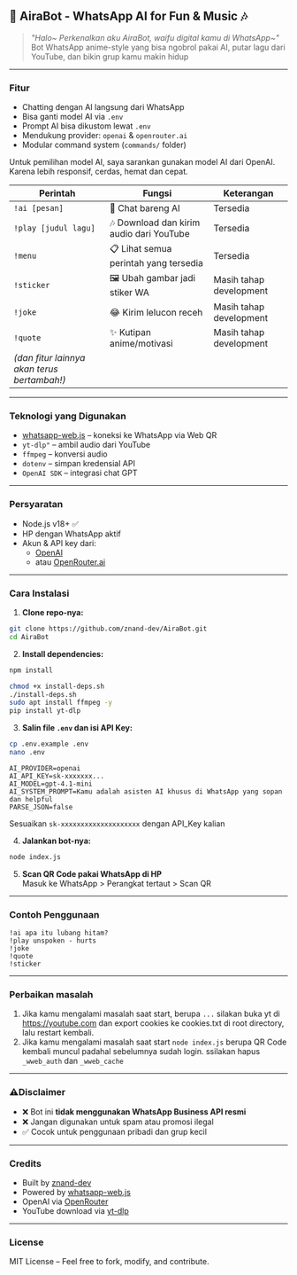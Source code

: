 
## 💫 AiraBot - WhatsApp AI for Fun & Music 🎶

>  *"Halo~ Perkenalkan aku AiraBot, waifu digital kamu di WhatsApp~"*  
> Bot WhatsApp anime-style yang bisa ngobrol pakai AI, putar lagu dari YouTube, dan bikin grup kamu makin hidup

---

### Fitur

- Chatting dengan AI langsung dari WhatsApp
- Bisa ganti model AI via `.env`
- Prompt AI bisa dikustom lewat `.env`
- Mendukung provider: `openai` & `openrouter.ai`
- Modular command system (`commands/` folder)

Untuk pemilihan model AI, saya sarankan gunakan model AI dari OpenAI. Karena lebih responsif, cerdas, hemat dan cepat.

| Perintah | Fungsi | Keterangan |
|----------|--------|------------|
| `!ai [pesan]` | 💬 Chat bareng AI | Tersedia |
| `!play [judul lagu]` | 🎶 Download dan kirim audio dari YouTube  | Tersedia |
| `!menu` | 📋 Lihat semua perintah yang tersedia  | Tersedia |
| `!sticker` | 🖼️ Ubah gambar jadi stiker WA  | Masih tahap development |
| `!joke` | 😂 Kirim lelucon receh  | Masih tahap development |
| `!quote` | ✨ Kutipan anime/motivasi  | Masih tahap development |
| *(dan fitur lainnya akan terus bertambah!)* | 

---

### Teknologi yang Digunakan

- [whatsapp-web.js](https://github.com/pedroslopez/whatsapp-web.js) – koneksi ke WhatsApp via Web QR
- `yt-dlp"` – ambil audio dari YouTube
- `ffmpeg` – konversi audio
- `dotenv` – simpan kredensial API
- `OpenAI SDK` – integrasi chat GPT

---

### Persyaratan

- Node.js v18+ ✅
- HP dengan WhatsApp aktif
- Akun & API key dari:
  - [OpenAI](https://platform.openai.com/)
  - atau [OpenRouter.ai](https://openrouter.ai/)
    
---

### Cara Instalasi

1. **Clone repo-nya:**

```bash
git clone https://github.com/znand-dev/AiraBot.git
cd AiraBot
```

2. **Install dependencies:**

```bash
npm install
```

```bash
chmod +x install-deps.sh
./install-deps.sh
sudo apt install ffmpeg -y
pip install yt-dlp
```

3. **Salin file `.env` dan isi API Key:**

```bash
cp .env.example .env
nano .env
```

```nano
AI_PROVIDER=openai
AI_API_KEY=sk-xxxxxxx...
AI_MODEL=gpt-4.1-mini
AI_SYSTEM_PROMPT=Kamu adalah asisten AI khusus di WhatsApp yang sopan dan helpful
PARSE_JSON=false
```

Sesuaikan `sk-xxxxxxxxxxxxxxxxxxxx` dengan API_Key kalian

4. **Jalankan bot-nya:**

```bash
node index.js
```

5. **Scan QR Code pakai WhatsApp di HP**  
Masuk ke WhatsApp > Perangkat tertaut > Scan QR

---

### Contoh Penggunaan

```
!ai apa itu lubang hitam?
!play unspoken - hurts
!joke
!quote
!sticker
```

---
### Perbaikan masalah

1. Jika kamu mengalami masalah saat start, berupa `...` silakan buka yt di https://youtube.com dan export cookies ke cookies.txt di root directory, lalu restart kembali.
2. Jika kamu mengalami masalah saat start `node index.js` berupa QR Code kembali muncul padahal sebelumnya sudah login.
ssilakan hapus `_wweb_auth` dan `_wweb_cache`

---

### ⚠Disclaimer

- ❌ Bot ini **tidak menggunakan WhatsApp Business API resmi**  
- ❌ Jangan digunakan untuk spam atau promosi ilegal
- ✅ Cocok untuk penggunaan pribadi dan grup kecil

---
### Credits

- Built by [znand-dev](https://github.com/znand-dev)
- Powered by [whatsapp-web.js](https://github.com/pedroslopez/whatsapp-web.js)
- OpenAI via [OpenRouter](https://openrouter.ai)
- YouTube download via [yt-dlp](https://github.com/yt-dlp/yt-dlp)

---

### License

MIT License – Feel free to fork, modify, and contribute.

